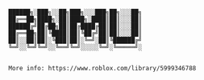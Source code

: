 
    
    ██████╗░███╗░░██╗███╗░░░███╗██╗░░░██╗
    ██╔══██╗████╗░██║████╗░████║██║░░░██║
    ██████╔╝██╔██╗██║██╔████╔██║██║░░░██║
    ██╔══██╗██║╚████║██║╚██╔╝██║██║░░░██║
    ██║░░██║██║░╚███║██║░╚═╝░██║╚██████╔╝
    ╚═╝░░╚═╝╚═╝░░╚══╝╚═╝░░░░░╚═╝░╚═════╝░
    
    
    More info: https://www.roblox.com/library/5999346788
    
